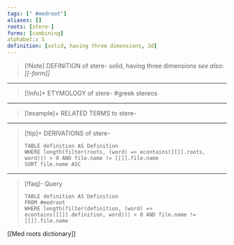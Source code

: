 ```yaml
---
tags: [" #medroot"]
aliases: []
roots: [stere-]
forms: [combining]
alphabet:: S
definition: [solid, having three dimensions, 3d]
---
```

>[!Note] DEFINITION of stere-
>solid, having three dimensions
>*see also: [[-form]]*
_____
>[!info]+ ETYMOLOGY of stere-
>#greek stereos
_____
>[!example]+ RELATED TERMS to stere-
>
_____
>[!tip]+ DERIVATIONS of stere-
>```dataview
>TABLE definition AS Definition 
>WHERE length(filter(roots, (word) => econtains([[]].roots, word))) > 0 AND file.name != [[]].file.name
>SORT file.name ASC
>```
___
>[!faq]- Query
>```dataview
>TABLE definition AS Definition
>FROM #medroot
>WHERE length(filter(definition, (word) => econtains([[]].definition, word))) > 0 AND file.name != [[]].file.name
>```

[[Med roots dictionary]]
